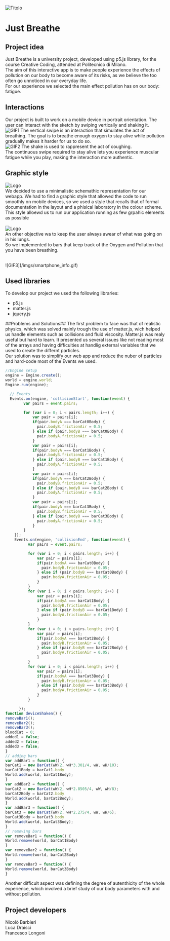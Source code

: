 ![Titolo](/imgs/titolone_home.png)


# Just Breathe #

## Project idea ##
Just Breathe is a university project, developed using p5.js library, for the course Creative Coding, attended at Politecnico di Milano.<br/>
The aim of this interactive app is to make people experience the effects of pollution on our body to become aware of its risks, as we believe the too often go unnoticed in our everyday life.<br/>
For our experience we selected the main effect pollution has on our body: fatigue.<br/>

## Interactions ##
Our project is built to work on a mobile device in portrait orientation. The user can interact with the sketch by swiping vertically and shaking it.</br>
![GIF1](/imgs/smartphone_play.gif)
The vertical swipe is an interaction that simulates the act of breathing. The goal is to breathe enough oxygen to stay alive while pollution gradually makes it harder for us to do so.<br/>
![GIF2](/imgs/smartphone_go-2.gif)
The shake is used to rappresent the act of coughing.</br>
The continuous swipe required to stay alive lets you experience muscular fatigue while you play, making the interaction more authentic.</br>


## Graphic style ##
![Logo](/imgs/loghetto.png)</br>
We decided to use a minimalistic schemathic representation for our webapp. We had to find a graphic style that allowed the code to run smoothly on mobile devices, so we used a style that recalls that of formal documentation in the layout and a phisical laboratory in the colour scheme. This style alloewd us to run our application running as few grpahic elements as possible<br/>
<br/>
![Logo](/imgs/info.png)</br>
An other objective wa to keep the user always awear of what was going on in his lungs.<br/>
So we implemented to bars that keep track of the Oxygen and Pollution that you have been breathing.<br/>

<br/>
![GIF3](/imgs/smartphone_info.gif)

## Used libraries ##
To develop our project we used the following libraries:

* p5.js
* matter.js
* jquery.js

##Problems and Solutions##
The first problem to face was that of realistic physics, which was solved mainly trough the use of matter.js, wich helped us handle elements such as collisions and fluid viscosity.
Matter.js was realy useful but hard to learn. It presented us several issues like not reading most of the arrays and having difficulties at handlig external variables that we used to create the differnt particles.</br>
Our solution was to simplify our web app and reduce the nuber of particles and hard-code most of the Events we used.</br>


``` javascript
//Engine setup
engine = Engine.create();
world = engine.world;
Engine.run(engine);

  // Events
  Events.on(engine, 'collisionStart', function(event) {
        var pairs = event.pairs;

        for (var i = 0; i < pairs.length; i++) {
            var pair = pairs[i];
            if(pair.bodyA === barCat0Body) {
              pair.bodyB.frictionAir = 0.5;
            } else if (pair.bodyB === barCat0Body) {
              pair.bodyA.frictionAir = 0.5;
            }
            var pair = pairs[i];
            if(pair.bodyA === barCat1Body) {
              pair.bodyB.frictionAir = 0.5;
            } else if (pair.bodyB === barCat1Body) {
              pair.bodyA.frictionAir = 0.5;
            }
            var pair = pairs[i];
            if(pair.bodyA === barCat2Body) {
              pair.bodyB.frictionAir = 0.5;
            } else if (pair.bodyB === barCat2Body) {
              pair.bodyA.frictionAir = 0.5;
            }
            var pair = pairs[i];
            if(pair.bodyA === barCat3Body) {
              pair.bodyB.frictionAir = 0.5;
            } else if (pair.bodyB === barCat3Body) {
              pair.bodyA.frictionAir = 0.5;
            }
        }
    });
    Events.on(engine, 'collisionEnd', function(event) {
          var pairs = event.pairs;

          for (var i = 0; i < pairs.length; i++) {
              var pair = pairs[i];
              if(pair.bodyA === barCat0Body) {
                pair.bodyB.frictionAir = 0.05;
              } else if (pair.bodyB === barCat0Body) {
                pair.bodyA.frictionAir = 0.05;
              }
          }
          for (var i = 0; i < pairs.length; i++) {
              var pair = pairs[i];
              if(pair.bodyA === barCat1Body) {
                pair.bodyB.frictionAir = 0.05;
              } else if (pair.bodyB === barCat1Body) {
                pair.bodyA.frictionAir = 0.05;
              }
          }
          for (var i = 0; i < pairs.length; i++) {
              var pair = pairs[i];
              if(pair.bodyA === barCat2Body) {
                pair.bodyB.frictionAir = 0.05;
              } else if (pair.bodyB === barCat2Body) {
                pair.bodyA.frictionAir = 0.05;
              }
          }
          for (var i = 0; i < pairs.length; i++) {
              var pair = pairs[i];
              if(pair.bodyA === barCat3Body) {
                pair.bodyB.frictionAir = 0.05;
              } else if (pair.bodyB === barCat3Body) {
                pair.bodyA.frictionAir = 0.05;
              }
          }

      });
function deviceShaken() {
removeBar1();
removeBar2();
removeBar3();
bloodCat = 0;
added1 = false;
added2 = false;
added3 = false;
}
// adding bars
var addBar1 = function() {
barCat1 = new BarCat(wW/2, wH*3.301/4, wW, wH/10);
barCat1Body = barCat1.body
World.add(world, barCat1Body);
}
var addBar2 = function() {
barCat2 = new BarCat(wW/2, wH*2.8505/4, wW, wH/8);
barCat2Body = barCat2.body
World.add(world, barCat2Body);
}
var addBar3 = function() {
barCat3 = new BarCat(wW/2, wH*2.275/4, wW, wH/6);
barCat3Body = barCat3.body
World.add(world, barCat3Body);
}
// removing bars
var removeBar1 = function() {
World.remove(world, barCat1Body)
}
var removeBar2 = function() {
World.remove(world, barCat2Body)
}
var removeBar3 = function() {
World.remove(world, barCat3Body)
}
```

Another difficult aspect was defining the degree of autenthicity of the whole experience, which involved a brief study of our body parameters with and without pollution.


## Project developers ##
Nicolò Barbieri<br/>
Luca Draisci<br/>
Francesco Longoni
